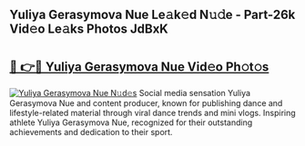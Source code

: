 ## Yuliya Gerasymova Nue Le𝚊k𝚎d N𝚞𝚍e - Part-26k Vid𝚎o Le𝚊ks Photos JdBxK

# <h2><a href="http://fb6hps.evod.top/?m=Yuliya+Gerasymova+Nue">🔗 👉🔴 Yuliya Gerasymova Nue Vid𝚎o Ph𝚘t𝚘s</a></h2>

[![Yuliya Gerasymova Nue N𝚞d𝚎s](https://i.imgur.com/8V9OHl7.gif)](http://fb6hps.evod.top/?m=Yuliya+Gerasymova+Nue)
Social media sensation Yuliya Gerasymova Nue and content producer, known for publishing dance and lifestyle-related material through viral dance trends and mini vlogs. Inspiring athlete Yuliya Gerasymova Nue, recognized for their outstanding achievements and dedication to their sport. 
